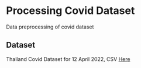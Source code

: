 # Processing Covid Dataset

Data preprocessing of covid dataset

## Dataset

Thailand Covid Dataset for 12 April 2022, CSV [Here](https://data.go.th/dataset/covid-19-daily)
